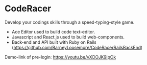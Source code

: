 # CodeRacer

Develop your codings skills through a speed-typing-style game.

- Ace Editor used to build code text-editor.
- Javascript and React.js used to build web-components. 
- Back-end and API built with Ruby on Rails (https://github.com/BarneyLoosemore/CodeRacerRailsBackEnd)

Demo-link of pre-login: https://youtu.be/vXDOJK9ipOk

